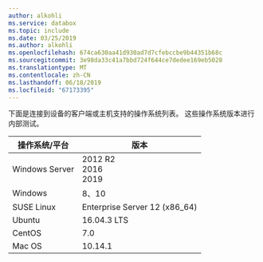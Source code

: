 ```yaml
---
author: alkohli
ms.service: databox
ms.topic: include
ms.date: 03/25/2019
ms.author: alkohli
ms.openlocfilehash: 674ca630aa41d930ad7d7cfebccbe9b44351b68c
ms.sourcegitcommit: 3e98da33c41a7bbd724f644ce7dedee169eb5028
ms.translationtype: MT
ms.contentlocale: zh-CN
ms.lasthandoff: 06/18/2019
ms.locfileid: "67173395"
---
```

下面是连接到设备的客户端或主机支持的操作系统列表。 这些操作系统版本进行内部测试。

| **操作系统/平台** | **版本** |
| --- | --- |
| Windows Server |2012 R2 <br> 2016 <br> 2019|
| Windows |8、10 |
| SUSE Linux |Enterprise Server 12 (x86_64)|
| Ubuntu |16.04.3 LTS|
| CentOS | 7.0 |
| Mac OS | 10.14.1 |
